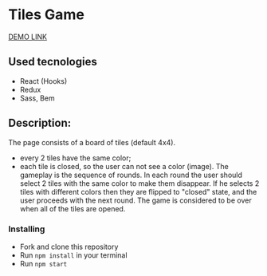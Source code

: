# Tiles Game

[DEMO LINK](http://panasiuk-yuriy.github.io/JetSolutions)

## Used tecnologies
* React (Hooks)
* Redux
* Sass, Bem

## Description:
The page consists of a board of tiles (default 4x4). 
- every 2 tiles have the same color; 
- each tile is closed, so the user can not see a color (image). 
The gameplay is the sequence of rounds. In each round the user should select 2 tiles with the same color to make them disappear. If he selects 2 tiles with different colors then they are flipped to "closed" state, and the user proceeds with the next round. The game is considered to be over when all of the tiles are opened. 

### Installing
* Fork and clone this repository
* Run `npm install` in your terminal
* Run `npm start`

